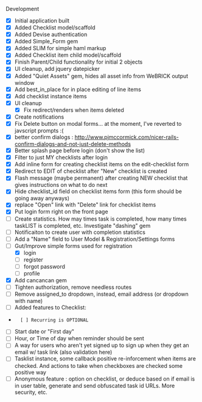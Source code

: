 
Development
* [X] Initial application built
* [X] Added Checklist model/scaffold
* [X] Added Devise authentication
* [X] Added Simple_Form gem
* [X] Added SLIM for simple haml markup
* [X] Added Checklist item child model/scaffold
* [X] Finish Parent/Child functionality for initial 2 objects
* [X] UI cleanup, add jquery datepicker
* [X] Added "Quiet Assets" gem, hides all asset info from WeBRICK output window
* [X] Add best_in_place for in place editing of line items
* [X] Add checklist instance items
* [X] UI cleanup
	* [X] Fix redirect/renders when items deleted
* [X] Create notifications
* [X] Fix Delete button on modal forms... at the moment, I've reverted to javscript prompts :(
* [X] better confirm dialogs : http://www.pjmccormick.com/nicer-rails-confirm-dialogs-and-not-just-delete-methods
* [X] Better splash page before login (don't show the list)
* [X] Filter to just MY checklists after login
* [X] Add inline form for creating checklist items on the edit-checklist form
* [X] Redirect to EDIT of checklist after "New" checklist is created
* [X] Flash message (maybe permanent) after creating NEW checklist that gives instructions on what to do next
* [X] Hide checklist_id field on checklist items form (this form should be going away anyways)
* [X] replace "Open" link with "Delete" link for checklist items
* [X] Put login form right on the front page
* [ ] Create statistics.  How may times task is completed, how many times taskLIST is completed, etc. Investigate "dashing" gem
* [ ] Notificaiton to create user with completion statistics
* [ ] Add a "Name" field to User Model & Registration/Settings forms
* [ ] Gut/Improve simple forms used for registration
	* [X] login
	* [ ] register
	* [ ] forgot password
	* [ ] profile
* [X] Add cancancan gem
* [ ] Tighten authorization, remove needless routes
* [ ] Remove assigned_to dropdown, instead, email address (or dropdown with name)
* [ ] Added features to Checklist:
*		[ ] Recurring is OPTIONAL
*   [ ] Start date or "First day"
*   [ ] Hour, or Time of day when reminder should be sent
* [ ] A way for users who aren't yet signed up to sign up when they get an email w/ task link (also validation here)
* [ ] Tasklist instance, some callback positive re-inforcement when items are checked.  And actions to take when checkboxes are checked some positive way
* [ ] Anonymous feature : option on checklist, or deduce based on if email is in user table, generate and send obfuscated task id URLs.  More security, etc.
